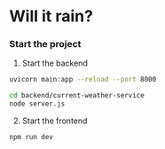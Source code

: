 # Will it rain?

### Start the project

1. Start the backend
```bash
uvicorn main:app --reload --port 8000
```

```bash
cd backend/current-weather-service
node server.js
```

2. Start the frontend
```bash
npm run dev
```

